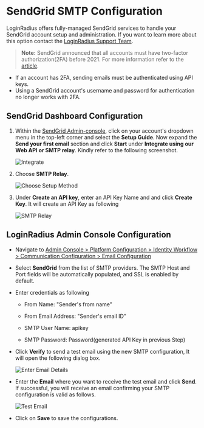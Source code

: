 # SendGrid SMTP Configuration

LoginRadius offers fully-managed SendGrid services to handle your SendGrid account setup and administration. If you want to learn more about this option contact the [LoginRadius Support Team](https://adminconsole.loginradius.com/support/tickets/open-a-new-ticket).

> **Note:** SendGrid announced that all accounts must have two-factor authorization(2FA) before 2021. For more information refer to the [article](https://sendgrid.com/docs/for-developers/sending-email/upgrade-your-authentication-method-to-api-keys/).

- If an account has 2FA, sending emails must be authenticated using API keys.
- Using a SendGrid account's username and password for authentication no longer works with 2FA.

## SendGrid Dashboard Configuration

1. Within the [SendGrid Admin-console](https://app.sendgrid.com/), click on your account's dropdown menu in the top-left corner and select the **Setup Guide**. Now expand the **Send your first email** section and click **Start** under **Integrate using our Web API or SMTP relay**. Kindly refer to the following screenshot.

    ![Integrate](https://apidocs.lrcontent.com/images/Image-1-min_163754353565794906cb2dc0.28257170.png "Integrate")


2. Choose **SMTP Relay**.

    ![Choose Setup Method](https://apidocs.lrcontent.com/images/Image-2-min_41785142465794941cda8f5.85133625.png "Choose Setup Method")

3. Under **Create an API key**, enter an API Key Name and and click **Create Key**. It will create an API Key as following

    ![SMTP Relay](https://apidocs.lrcontent.com/images/Image-3-min_92917678665794972e5e128.46912607.png "SMTP Relay")

## LoginRadius Admin Console Configuration

- Navigate to [Admin Console > Platform Configuration > Identity Workflow > Communication Configuration > Email Configuration](https://adminconsole.loginradius.com/platform-configuration/identity-workflow/communication-configuration/email-configuration)

- Select **SendGrid** from the list of SMTP providers. The SMTP Host and Port fields will be automatically populated, and SSL is enabled by default.
- Enter credentials as following
    - From Name: "Sender's from name"

    - From Email Address: "Sender's email ID"

    - SMTP User Name: apikey

    - SMTP Password: Password(generated API Key in previous Step)

- Click **Verify** to send a test email using the new SMTP configuration, It will open the following dialog box.

    ![Enter Email Details](https://apidocs.lrcontent.com/images/Image-4-min_94415133465794a56c4db02.89949352.png "Enter Email Details")

-  Enter the **Email** where you want to receive the test email and click **Send**. If successful, you will receive an email confirming your SMTP configuration is valid as follows. 

    ![Test Email](https://apidocs.lrcontent.com/images/Image-5-min_31424020665794aa0e607f1.92278478.png "Test Email")

- Click on **Save** to save the configurations.
